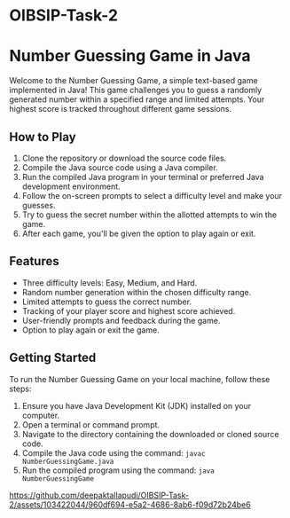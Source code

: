 # OIBSIP-Task-2

# Number Guessing Game in Java

Welcome to the Number Guessing Game, a simple text-based game implemented in Java! This game challenges you to guess a randomly generated number within a specified range and limited attempts. Your highest score is tracked throughout different game sessions.

## How to Play

1. Clone the repository or download the source code files.
2. Compile the Java source code using a Java compiler.
3. Run the compiled Java program in your terminal or preferred Java development environment.
4. Follow the on-screen prompts to select a difficulty level and make your guesses.
5. Try to guess the secret number within the allotted attempts to win the game.
6. After each game, you'll be given the option to play again or exit.

## Features

- Three difficulty levels: Easy, Medium, and Hard.
- Random number generation within the chosen difficulty range.
- Limited attempts to guess the correct number.
- Tracking of your player score and highest score achieved.
- User-friendly prompts and feedback during the game.
- Option to play again or exit the game.

## Getting Started

To run the Number Guessing Game on your local machine, follow these steps:

1. Ensure you have Java Development Kit (JDK) installed on your computer.
2. Open a terminal or command prompt.
3. Navigate to the directory containing the downloaded or cloned source code.
4. Compile the Java code using the command: `javac NumberGuessingGame.java`
5. Run the compiled program using the command: `java NumberGuessingGame`




https://github.com/deepaktallapudi/OIBSIP-Task-2/assets/103422044/960df694-e5a2-4686-8ab6-f09d72b24be6

